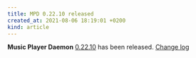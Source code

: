 ```yaml
---
title: MPD 0.22.10 released
created_at: 2021-08-06 18:19:01 +0200
kind: article
---
```


**Music Player Daemon** [0.22.10](http://www.musicpd.org/download/mpd/0.22/mpd-0.22.10.tar.xz) has been released.
[Change log](https://raw.githubusercontent.com/MusicPlayerDaemon/MPD/v0.22.10/NEWS)
